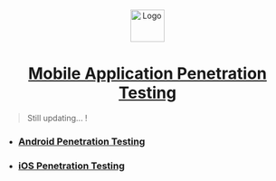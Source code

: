<br />
<p align="center">
  <a href="https://github.com/sarathlalup">
    <img src="https://cdn.iconscout.com/icon/premium/png-512-thumb/reverse-engineering-1492971-1264677.png" alt="Logo" width="60" height="57">
  <h1 align="center">Mobile Application Penetration Testing </h1>
    
   </a>
    
  

  

 
</p>

> Still updating...   !

* ###  [ Android Penetration Testing]()

* ###  [ iOS Penetration Testing]()
